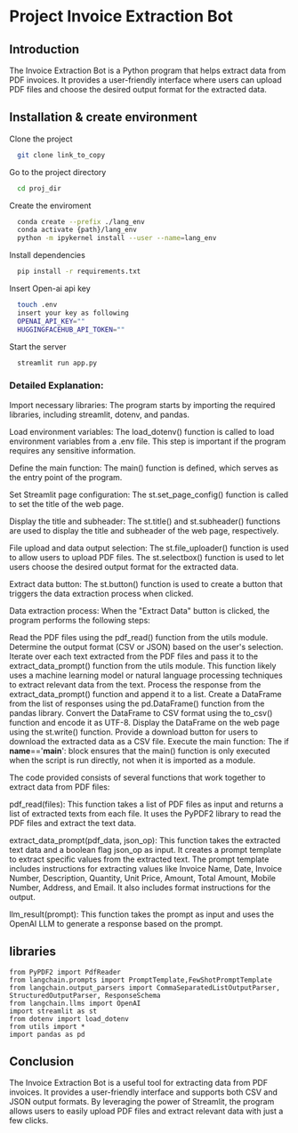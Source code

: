 # Project Invoice Extraction Bot

## Introduction

The Invoice Extraction Bot is a Python program that helps extract data from PDF invoices. It provides a user-friendly interface where users can upload PDF files and choose the desired output format for the extracted data.

## Installation & create environment

Clone the project

```bash
  git clone link_to_copy
```

Go to the project directory

```bash
  cd proj_dir
```

Create the enviroment

```bash
  conda create --prefix ./lang_env
  conda activate {path}/lang_env
  python -m ipykernel install --user --name=lang_env
```

Install dependencies

```bash
  pip install -r requirements.txt
```

Insert Open-ai api key

```bash
  touch .env
  insert your key as following
  OPENAI_API_KEY=""
  HUGGINGFACEHUB_API_TOKEN=""
```

Start the server

```bash
  streamlit run app.py
```

### Detailed Explanation:

Import necessary libraries: The program starts by importing the required libraries, including streamlit, dotenv, and pandas.

Load environment variables: The load_dotenv() function is called to load environment variables from a .env file. This step is important if the program requires any sensitive information.

Define the main function: The main() function is defined, which serves as the entry point of the program.

Set Streamlit page configuration: The st.set_page_config() function is called to set the title of the web page.

Display the title and subheader: The st.title() and st.subheader() functions are used to display the title and subheader of the web page, respectively.

File upload and data output selection: The st.file_uploader() function is used to allow users to upload PDF files. The st.selectbox() function is used to let users choose the desired output format for the extracted data.

Extract data button: The st.button() function is used to create a button that triggers the data extraction process when clicked.

Data extraction process: When the "Extract Data" button is clicked, the program performs the following steps:

Read the PDF files using the pdf_read() function from the utils module.
Determine the output format (CSV or JSON) based on the user's selection.
Iterate over each text extracted from the PDF files and pass it to the extract_data_prompt() function from the utils module. This function likely uses a machine learning model or natural language processing techniques to extract relevant data from the text.
Process the response from the extract_data_prompt() function and append it to a list.
Create a DataFrame from the list of responses using the pd.DataFrame() function from the pandas library.
Convert the DataFrame to CSV format using the to_csv() function and encode it as UTF-8.
Display the DataFrame on the web page using the st.write() function.
Provide a download button for users to download the extracted data as a CSV file.
Execute the main function: The if **name**=='**main**': block ensures that the main() function is only executed when the script is run directly, not when it is imported as a module.

The code provided consists of several functions that work together to extract data from PDF files:

pdf_read(files): This function takes a list of PDF files as input and returns a list of extracted texts from each file. It uses the PyPDF2 library to read the PDF files and extract the text data.

extract_data_prompt(pdf_data, json_op): This function takes the extracted text data and a boolean flag json_op as input. It creates a prompt template to extract specific values from the extracted text. The prompt template includes instructions for extracting values like Invoice Name, Date, Invoice Number, Description, Quantity, Unit Price, Amount, Total Amount, Mobile Number, Address, and Email. It also includes format instructions for the output.

llm_result(prompt): This function takes the prompt as input and uses the OpenAI LLM to generate a response based on the prompt.

## libraries

```
from PyPDF2 import PdfReader
from langchain.prompts import PromptTemplate,FewShotPromptTemplate
from langchain.output_parsers import CommaSeparatedListOutputParser, StructuredOutputParser, ResponseSchema
from langchain.llms import OpenAI
import streamlit as st
from dotenv import load_dotenv
from utils import *
import pandas as pd

```

## Conclusion

The Invoice Extraction Bot is a useful tool for extracting data from PDF invoices. It provides a user-friendly interface and supports both CSV and JSON output formats. By leveraging the power of Streamlit, the program allows users to easily upload PDF files and extract relevant data with just a few clicks.
